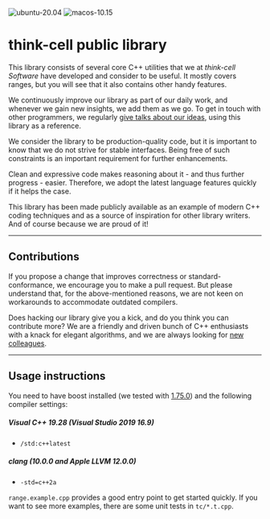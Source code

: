 ![ubuntu-20.04](https://github.com/think-cell/range/workflows/ubuntu-20.04/badge.svg?branch=main)
![macos-10.15](https://github.com/think-cell/range/workflows/macos-10.15/badge.svg?branch=main)


think-cell public library
=========================

This library consists of several core C++ utilities that we at *think-cell Software* have developed and consider to be useful.
It mostly covers ranges, but you will see that it also contains other handy features.

We continuously improve our library as part of our daily work, and whenever we gain new insights, we add them as we go.
To get in touch with other programmers, we regularly [give talks about our ideas](https://www.think-cell.com/career/talks/overview.shtml), using this library as a reference.

We consider the library to be production-quality code, but it is important to know that we do not strive for stable interfaces. Being free of such constraints is an important requirement for further enhancements.

Clean and expressive code makes reasoning about it - and thus further progress - easier. Therefore, we adopt the latest language features quickly if it helps the case.

This library has been made publicly available as an example of modern C++ coding techniques and as a source of inspiration for other library writers. And of course because we are proud of it!

-------------
Contributions
-------------
If you propose a change that improves correctness or standard-conformance, we encourage you to make a pull request.
But please understand that, for the above-mentioned reasons, we are not keen on workarounds to accommodate outdated compilers. 
 
Does hacking our library give you a kick, and do you think you can contribute more? We are a friendly and driven bunch of C++ enthusiasts with a knack for elegant algorithms, and we are always looking for [new colleagues](https://www.think-cell.com/career).

------------------
Usage instructions
------------------
You need to have boost installed (we tested with [1.75.0](https://www.boost.org/users/history/version_1_75_0.html)) and the following compiler settings:

##### Visual C++ 19.28 (Visual Studio 2019 16.9)
* `/std:c++latest`

##### clang (*10.0.0* and *Apple LLVM 12.0.0*)
* `-std=c++2a`

`range.example.cpp` provides a good entry point to get started quickly. If you want to see more examples, there are some unit tests in `tc/*.t.cpp`.
